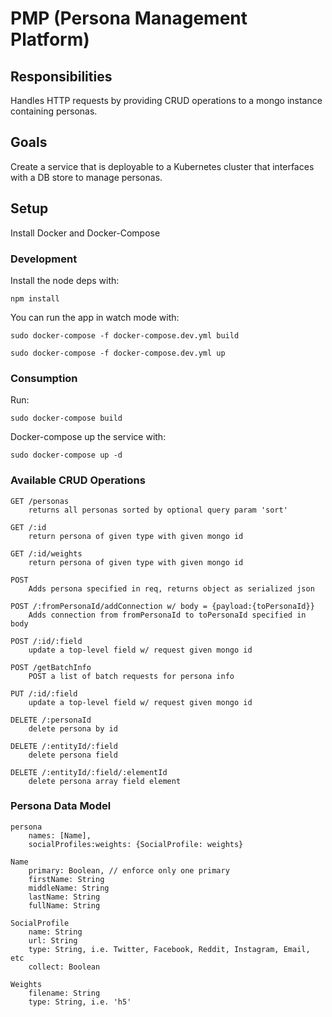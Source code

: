 # PMP (Persona Management Platform)

## Responsibilities

Handles HTTP requests by providing CRUD operations to a mongo instance containing personas. 

## Goals

Create a service that is deployable to a Kubernetes cluster that interfaces with a DB store to manage personas.

## Setup

Install Docker and Docker-Compose

### Development

Install the node deps with:

`npm install`

You can run the app in watch mode with:

`sudo docker-compose -f docker-compose.dev.yml build`

`sudo docker-compose -f docker-compose.dev.yml up`

### Consumption

Run:

`sudo docker-compose build`

Docker-compose up the service with:

`sudo docker-compose up -d`

### Available CRUD Operations

    GET /personas
        returns all personas sorted by optional query param 'sort'

    GET /:id
        return persona of given type with given mongo id

    GET /:id/weights
        return persona of given type with given mongo id

    POST 
        Adds persona specified in req, returns object as serialized json 

    POST /:fromPersonaId/addConnection w/ body = {payload:{toPersonaId}}
        Adds connection from fromPersonaId to toPersonaId specified in body

    POST /:id/:field
        update a top-level field w/ request given mongo id

    POST /getBatchInfo
        POST a list of batch requests for persona info

    PUT /:id/:field
        update a top-level field w/ request given mongo id

    DELETE /:personaId 
        delete persona by id

    DELETE /:entityId/:field
        delete persona field

    DELETE /:entityId/:field/:elementId
        delete persona array field element

### Persona Data Model

    persona
        names: [Name],
        socialProfiles:weights: {SocialProfile: weights}

    Name
        primary: Boolean, // enforce only one primary
        firstName: String
        middleName: String
        lastName: String
        fullName: String

    SocialProfile
        name: String
        url: String
        type: String, i.e. Twitter, Facebook, Reddit, Instagram, Email, etc
        collect: Boolean

    Weights
        filename: String 
        type: String, i.e. 'h5'

